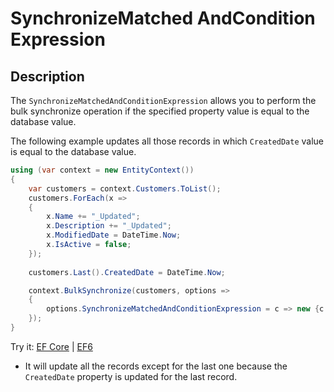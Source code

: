# SynchronizeMatched AndCondition Expression

## Description

The `SynchronizeMatchedAndConditionExpression` allows you to perform the bulk synchronize operation if the specified property value is equal to the database value. 

The following example updates all those records in which `CreatedDate` value is equal to the database value.

```csharp
using (var context = new EntityContext())
{
    var customers = context.Customers.ToList();
    customers.ForEach(x => 
    {
        x.Name += "_Updated"; 
        x.Description += "_Updated"; 
        x.ModifiedDate = DateTime.Now; 
        x.IsActive = false; 
    });
    
    customers.Last().CreatedDate = DateTime.Now;

    context.BulkSynchronize(customers, options => 
    {
        options.SynchronizeMatchedAndConditionExpression = c => new {c.CustomerID, c.CreatedDate };
    });
}
```

Try it: [EF Core](https://dotnetfiddle.net/yFY5tG) | [EF6](https://dotnetfiddle.net/5W8jyb) 

 - It will update all the records except for the last one because the `CreatedDate` property is updated for the last record.
